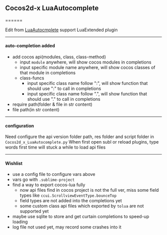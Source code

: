 
## Cocos2d-x LuaAutocomplete

======

Edit from [LuaAutocmplete](https://github.com/ColonelThirtyTwo/LuaAutocomplete)
support LuaExtended plugin

------

#### auto-completion added
* add cocos api(modules, class, class-method)
    * input `module` anywhere, will show cocos modules in completions
    * input specific module name anywhere, will show cocos classes of that module in completions
    * class-funcs
        * input specific class name follow ":", will show function that should use ":" to call in completions
        * input specific class name follow ".", will show function that should use "." to call in completions
* require path(folder & file in str content)
* file path(in str content)

------

#### configuration

Need configure the api version folder path, res folder and script folder in `Cocos2d_x_LuaAutocomplete.py`
When first open subl or reload plugins, type words first time will stuck a while to load api files

------

#### Wishlist
* use a config file to configure vars above
* vars go with `.sublime-project`
* find a way to export cocos-lua fully
    * now api files find in cocos project is not the full ver, miss some field types like `ccui.ScrollviewEventType.bounceTop`
    * field types are not added into the completions yet
    * some custom class api files which exported by `tolua` are not supported yet
* maybe use sqlite to store and get curtain completions to speed-up loading
* log file not used yet, may record some crashes into it